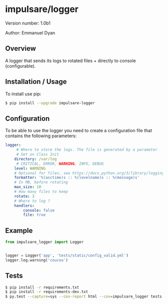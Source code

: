 impulsare/logger
===============================

Version number: 1.0b1

Author: Emmanuel Dyan


Overview
--------
A logger that sends its logs to rotated files + directly to console (configurable).


Installation / Usage
--------------------

To install use pip:
```bash
$ pip install --upgrade impulsare-logger
```


Configuration
--------
To be able to use the logger you need to create a configuration file
that contains the following parameters:
```yaml
logger:
     # Where to store the logs. The file is generated by a parameter
     # Set on Class Init
    directory: /var/log
     # CRITICAL, ERROR, WARNING, INFO, DEBUG
    level: WARNING
    # Optional for files, see https://docs.python.org/3/library/logging.html#logging.Formatter
    formatter: '%(asctime)s :: %(levelname)s :: %(message)s'
    # In MB, before rotating
    max_size: 10
    # How many files to keep
    rotate: 3
    # Where to log ?
    handlers:
        console: false
        file: true
```


Example
-------
```python
from impulsare_logger import Logger


logger = Logger('app', 'tests/static/config_valid.yml')
logger.log.warning('coucou')
```



Tests
--------
```bash
$ pip install -r requirements.txt
$ pip install -r requirements-dev.txt
$ py.test --capture=sys --cov-report html --cov=impulsare_logger tests
```
